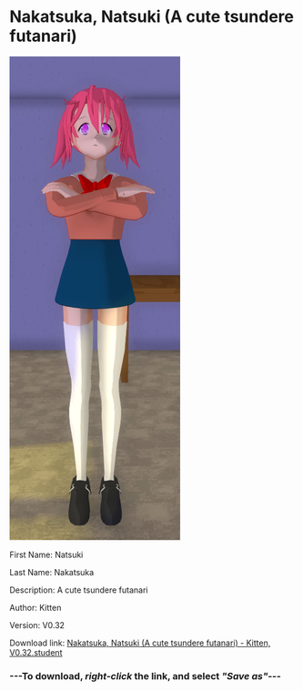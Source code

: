 # Nakatsuka, Natsuki (A cute tsundere futanari)

<img src = "https://raw.githubusercontent.com/Arbiter1223/Daigaku-Gurashi-Custom-Students/master/Students/Files/Nakatsuka%2C%20Natsuki%20(A%20cute%20tsundere%20futanari).png">

First Name: Natsuki

Last Name: Nakatsuka

Description: A cute tsundere futanari

Author: Kitten

Version: V0.32

Download link: <a href="https://raw.githubusercontent.com/Arbiter1223/Daigaku-Gurashi-Custom-Students/master/Students/Files/Nakatsuka%2C%20Natsuki%20(A%20cute%20tsundere%20futanari)%20-%20Kitten%2C%20V0.32.student">Nakatsuka, Natsuki (A cute tsundere futanari) - Kitten, V0.32.student</a>

### ---**To download, _right-click_ the link, and select _"Save as"_**---
